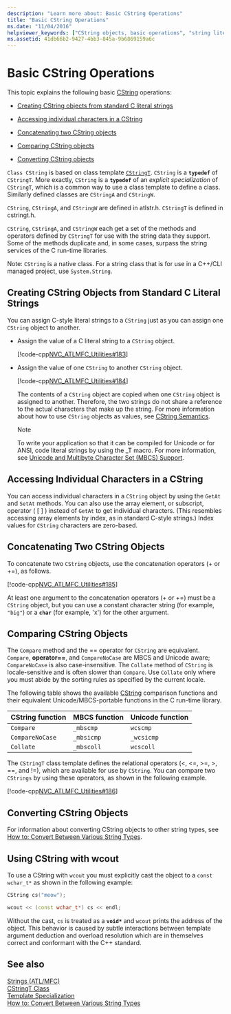 ```yaml
---
description: "Learn more about: Basic CString Operations"
title: "Basic CString Operations"
ms.date: "11/04/2016"
helpviewer_keywords: ["CString objects, basic operations", "string literals, CString operations", "literal strings, CString operations", "CString objects", "string comparison, CString operations", "characters, accessing in CStrings"]
ms.assetid: 41db66b2-9427-4bb3-845a-9b6869159a6c
---
```

# Basic CString Operations

This topic explains the following basic [CString](../atl-mfc-shared/reference/cstringt-class.md) operations:

- [Creating CString objects from standard C literal strings](#_core_creating_cstring_objects_from_standard_c_literal_strings)

- [Accessing individual characters in a CString](#_core_accessing_individual_characters_in_a_cstring)

- [Concatenating two CString objects](#_core_concatenating_two_cstring_objects)

- [Comparing CString objects](#_core_comparing_cstring_objects)

- [Converting CString objects](#_core_converting_cstring_objects)

`Class CString` is based on class template [`CStringT`](../atl-mfc-shared/reference/cstringt-class.md). `CString` is a **`typedef`** of `CStringT`. More exactly, `CString` is a **`typedef`** of an *explicit specialization* of `CStringT`, which is a common way to use a class template to define a class. Similarly defined classes are `CStringA` and `CStringW`.

`CString`, `CStringA`, and `CStringW` are defined in atlstr.h. `CStringT` is defined in cstringt.h.

`CString`, `CStringA`, and `CStringW` each get a set of the methods and operators defined by `CStringT` for use with the string data they support. Some of the methods duplicate and, in some cases, surpass the string services of the C run-time libraries.

Note: `CString` is a native class. For a string class that is for use in a C++/CLI managed project, use `System.String`.

## <a name="_core_creating_cstring_objects_from_standard_c_literal_strings"></a> Creating CString Objects from Standard C Literal Strings

You can assign C-style literal strings to a `CString` just as you can assign one `CString` object to another.

- Assign the value of a C literal string to a `CString` object.

   [!code-cpp[NVC_ATLMFC_Utilities#183](../atl-mfc-shared/codesnippet/cpp/basic-cstring-operations_1.cpp)]

- Assign the value of one `CString` to another `CString` object.

   [!code-cpp[NVC_ATLMFC_Utilities#184](../atl-mfc-shared/codesnippet/cpp/basic-cstring-operations_2.cpp)]

   The contents of a `CString` object are copied when one `CString` object is assigned to another. Therefore, the two strings do not share a reference to the actual characters that make up the string. For more information about how to use `CString` objects as values, see [CString Semantics](../atl-mfc-shared/cstring-semantics.md).

   > [!NOTE]
   > To write your application so that it can be compiled for Unicode or for ANSI, code literal strings by using the _T macro. For more information, see [Unicode and Multibyte Character Set (MBCS) Support](../atl-mfc-shared/unicode-and-multibyte-character-set-mbcs-support.md).

## <a name="_core_accessing_individual_characters_in_a_cstring"></a> Accessing Individual Characters in a CString

You can access individual characters in a `CString` object by using the `GetAt` and `SetAt` methods. You can also use the array element, or subscript, operator ( [ ] ) instead of `GetAt` to get individual characters. (This resembles accessing array elements by index, as in standard C-style strings.) Index values for `CString` characters are zero-based.

## <a name="_core_concatenating_two_cstring_objects"></a> Concatenating Two CString Objects

To concatenate two `CString` objects, use the concatenation operators (+ or +=), as follows.

[!code-cpp[NVC_ATLMFC_Utilities#185](../atl-mfc-shared/codesnippet/cpp/basic-cstring-operations_3.cpp)]

At least one argument to the concatenation operators (+ or +=) must be a `CString` object, but you can use a constant character string (for example, `"big"`) or a **`char`** (for example, 'x') for the other argument.

## <a name="_core_comparing_cstring_objects"></a> Comparing CString Objects

The `Compare` method and the == operator for `CString` are equivalent. `Compare`, **operator==**, and `CompareNoCase` are MBCS and Unicode aware; `CompareNoCase` is also case-insensitive. The `Collate` method of `CString` is locale-sensitive and is often slower than `Compare`. Use `Collate` only where you must abide by the sorting rules as specified by the current locale.

The following table shows the available [CString](../atl-mfc-shared/reference/cstringt-class.md) comparison functions and their equivalent Unicode/MBCS-portable functions in the C run-time library.

|CString function|MBCS function|Unicode function|
|----------------------|-------------------|----------------------|
|`Compare`|`_mbscmp`|`wcscmp`|
|`CompareNoCase`|`_mbsicmp`|`_wcsicmp`|
|`Collate`|`_mbscoll`|`wcscoll`|

The `CStringT` class template defines the relational operators (<, \<=, >=, >, ==, and !=), which are available for use by `CString`. You can compare two `CStrings` by using these operators, as shown in the following example.

[!code-cpp[NVC_ATLMFC_Utilities#186](../atl-mfc-shared/codesnippet/cpp/basic-cstring-operations_4.cpp)]

## <a name="_core_converting_cstring_objects"></a> Converting CString Objects

For information about converting CString objects to other string types, see [How to: Convert Between Various String Types](../text/how-to-convert-between-various-string-types.md).

## Using CString with wcout

To use a CString with `wcout` you must explicitly cast the object to a `const wchar_t*` as shown in the following example:

```cpp
CString cs("meow");

wcout << (const wchar_t*) cs << endl;
```

Without the cast, `cs` is treated as a **`void*`** and `wcout` prints the address of the object. This behavior is caused by subtle interactions between template argument deduction and overload resolution which are in themselves correct and conformant with the C++ standard.

## See also

[Strings (ATL/MFC)](../atl-mfc-shared/strings-atl-mfc.md)<br/>
[CStringT Class](../atl-mfc-shared/reference/cstringt-class.md)<br/>
[Template Specialization](../cpp/template-specialization-cpp.md)<br/>
[How to: Convert Between Various String Types](../text/how-to-convert-between-various-string-types.md)
